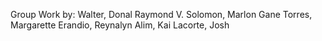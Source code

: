 Group Work by:
Walter, Donal Raymond V.
Solomon, Marlon Gane
Torres, Margarette
Erandio, Reynalyn
Alim, Kai
Lacorte, Josh
